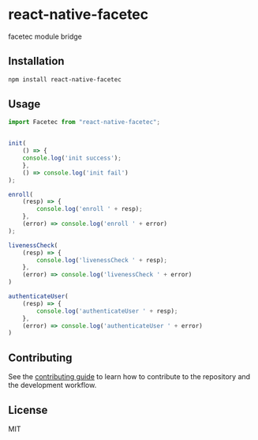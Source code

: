 # react-native-facetec

facetec module bridge

## Installation

```sh
npm install react-native-facetec
```

## Usage

```js
import Facetec from "react-native-facetec";


init(
    () => {
    console.log('init success');
    },
    () => console.log('init fail')
);

enroll(
    (resp) => {
        console.log('enroll ' + resp);
    },
    (error) => console.log('enroll ' + error)
);

livenessCheck(
    (resp) => {
        console.log('livenessCheck ' + resp);
    },
    (error) => console.log('livenessCheck ' + error)
)

authenticateUser(
    (resp) => {
        console.log('authenticateUser ' + resp);
    },
    (error) => console.log('authenticateUser ' + error)
)
```

## Contributing

See the [contributing guide](CONTRIBUTING.md) to learn how to contribute to the repository and the development workflow.

## License

MIT
